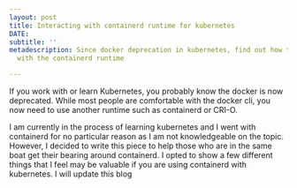 ```yaml
---
layout: post
title: Interacting with containerd runtime for kubernetes
DATE: 
subtitle: ''
metadescription: Since docker deprecation in kubernetes, find out how to interact
  with the containerd runtime

---
```

If you work with or learn Kubernetes, you probably know the docker is now deprecated. While most people are comfortable with the docker cli, you now need to use another runtime such as containerd or CRI-O.

I am currently in the process of learning kubernetes and I went with containerd for no particular reason as I am not knowledgeable on the topic. However, I decided to write this piece to help those who are in the same boat get their bearing around containerd. I opted to show a few different things that I feel may be valuable if you are using containerd with kubernetes. I will update this blog 